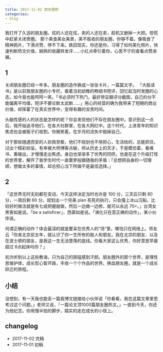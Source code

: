 ```yaml
---
title: 2017-11-02 朋友圈祭
categories: 
- blog
---
```


我打开了久违的朋友圈。炫的人还在炫，卖的人还在卖，趁机又删掉一大把。惊慌中赶紧关闭贵圈。
那个美食美女美景，美不胜收的朋友圈，你够不着。像吸食了精神鸦片，下滑点赞，停不下来。跌回现实，你还是你。习得了如何美化照片，快速判断热文价值，娴熟的收藏转发评……小红点牵引着你，心思不宁的查看点赞进展。

## 1

关闭朋友圈已经一年多。朋友圈的造作换成一张张卡片，一篇篇文字。
「大胜读书」是以前我朋友圈的小专栏，看着当初幼稚的畅销书短评，回忆起当时发圈的心态，如今竟也能呵呵一笑。「书必须时下热门，最好带豆瓣评分截图，自己的分不能偏离平均值，短评不要论断太武断……」用心的经营的确为我带来了短期的商业价值，却挥霍了在真实世界中，变得有趣的宝贵时间。

头脑性感的人的状态是怎样的呢？你会发现他们不存在朋友圈中。意识到这一点后，我开始追寻他们，在各大社群里，在各大网红中。这个时代，上进青年的知识焦虑也会被贩子们收割。你微笑着，在岁月的流失中毁掉自己。

对于那些随遇而安的人钦佩至极，他们不规划也不用担心，生活给的，总能抓住，过出个精彩纷呈。有幸被大师博客点破，师从历史上的天才，于是模仿着，看难书、重输出，才慢慢走出焦虑。身边也渐渐多了优秀的同侪。也是在这个升级打怪的世界里，解开了我学生时代一直噩梦般跟随我的矛盾：「总想把自身的一切理顺，想做太多的事情，却总担心当下所做不是最佳选择。」

## 2

「这世界无时无刻都在变动，今天这样决定当时也许是 100 分，三天后只剩 80 分，一周后剩 60 分。规划出一个完美 plan 死死的执行，只会撞上冰山沉船。比较好的做法就是有七成把握就做，然后一边做一边修，就可以永远 70+。」台湾女黑客如是说。「be a satisficer」，西蒙如是说。「演化只在意正确的动作」，某小伙伴说。

何谓正确的动作？体会最深的就是要呆在优秀人的“场”里，哪怕只在网络上。师友云「你来北京前五年，就认识了你一生所有的敌人和朋友。我在北京的朋友、以及在波士顿的朋友，是我这一生无法堕落的底线。你看大家这么优秀，你好意思早晨超过 6点起床吗你？」

初次听到以上这些教诲，只为自己的狭隘感到汗颜。朋友圈外的那个世界，是理性思维护体，成长型心智开路，丰收一个个作品的世界。换血朋友圈，就是一个成长跃迁的旅程。

## 小结

没想到，有一天我也能丢一篇我博文链接给小伙伴说「你看看，我在这篇文章里思考过这个问题。」老师又说，「一篇论文顶1000篇朋友圈热文。」一直到今天，你还为他纪念。你用慢半拍的脚步，踏实的走在成长的小径上。

## changelog

- 2017-11-02 完稿
- 2017-11-01 初稿




